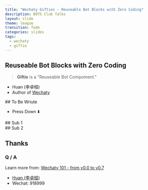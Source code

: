 ```yaml
---
title: "Wechaty Gifties - Reuseable Bot Blocks with Zero Coding"
description: BOT5 Club Talks
layout: slide
theme: league
transition: fade
categories: slides
tags:
  - wechaty
  - giftie
---
```

<!-- markdownlint-disable MD033 -->

<section data-markdown>

## Reuseable Bot Blocks with Zero Coding

> **Giftie** is a "Reuseable Bot Compoment."

- Huan (李卓桓)
- Author of [Wechaty](https://github.com/chatie/wechaty)

</section>
<!-- --- -->

<section>

<section data-markdown>
## To Be Wriute

- Press Down ⬇️

</section>

<section data-markdown>
## Sub 1
</section>

<section data-markdown>
## Sub 2
</section>

</section>
<!-- --- -->

<section data-markdown>

## Thanks

### Q / A

Learn more from: [Wechaty 101 - from v0.0 to v0.7](https://blog.chatie.io/wechaty-101-presentation/)

- [Huan (李卓桓)](https://www.linkedin.com/in/zixia/)
- Wechat: 918999

</section>
